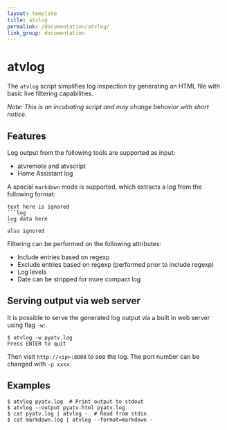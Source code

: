 ```yaml
---
layout: template
title: atvlog
permalink: /documentation/atvlog/
link_group: documentation
---
```

# atvlog

The `atvlog` script simplifies log inspection by generating an HTML file with basic
live filtering capabilities.

*Note: This is an incubating script and may change behavior with short notice.*

## Features

Log output from the following tools are supported as input:

* atvremote and atvscript
* Home Assistant log

A special `markdown` mode is supported, which extracts a log from the following
format:

~~~
text here is ignored
```log
log data here
```
also ignored
~~~

Filtering can be performed on the following attributes:

* Include entries based on regexp
* Exclude entries based on regexp (performed prior to include regexp)
* Log levels
* Date can be stripped for more compact log

## Serving output via web server

It is possible to serve the generated log output via a built in web server using flag `-w`:

```shell
$ atvlog -w pyatv.log
Press ENTER to quit
```

Then visit `http://<ip>:8008` to see the log. The port number can be changed
with `-p xxxx`.

## Examples

```shell
$ atvlog pyatv.log  # Print output to stdout
$ atvlog --output pyatv.html pyatv.log
$ cat pyatv.log | atvlog -  # Read from stdin
$ cat markdown.log | atvlog --format=markdown -
```

